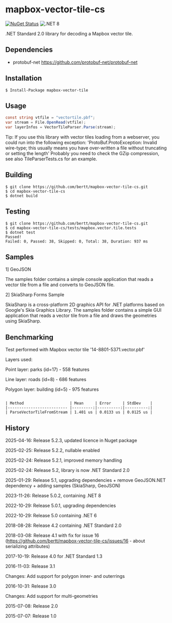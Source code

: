 # mapbox-vector-tile-cs 

[![NuGet Status](http://img.shields.io/nuget/v/mapbox-vector-tile.svg?style=flat)](https://www.nuget.org/packages/mapbox-vector-tile/) ![.NET 8](https://github.com/bertt/mapbox-vector-tile-cs/workflows/.NET%208/badge.svg)

.NET Standard 2.0 library for decoding a Mapbox vector tile. 

## Dependencies

- protobuf-net https://github.com/protobuf-net/protobuf-net

## Installation

```
$ Install-Package mapbox-vector-tile
```

## Usage

```cs
const string vtfile = "vectortile.pbf";
var stream = File.OpenRead(vtfile);
var layerInfos = VectorTileParser.Parse(stream);
```

Tip: If you use this library with vector tiles loading from a webserver, you could run into the following exception: 
'ProtoBuf.ProtoException: Invalid wire-type; this usually means you have over-written a file without truncating or setting the length'
Probably you need to check the GZip compression, see also TileParserTests.cs for an example.

## Building

```
$ git clone https://github.com/bertt/mapbox-vector-tile-cs.git
$ cd mapbox-vector-tile-cs
$ dotnet build
```

## Testing

```
$ git clone https://github.com/bertt/mapbox-vector-tile-cs.git
$ cd mapbox-vector-tile-cs/tests/mapbox.vector.tile.tests
$ dotnet test
Passed!
Failed: 0, Passed: 38, Skipped: 0, Total: 38, Duration: 937 ms
```

## Samples

1] GeoJSON

The samples folder contains a simple console application that reads a vector tile from a file and converts to GeoJSON file.

2] SkiaSharp Forms Sample

SkiaSharp is a cross-platform 2D graphics API for .NET platforms based on Google's Skia Graphics Library. The samples folder contains a simple GUI application that reads a 
vector tile from a file and draws the geometries using SkiaSharp.

## Benchmarking

Test performed with Mapbox vector tile '14-8801-5371.vector.pbf'

Layers used:

Point layer: parks (id=17) - 558 features

Line layer: roads (id=8) - 686 features

Polygon layer: building (id=5) - 975 features

```

| Method                    | Mean     | Error     | StdDev    |
|-------------------------- |---------:|----------:|----------:|
| ParseVectorTileFromStream | 1.401 us | 0.0133 us | 0.0125 us |
```

## History

2025-04-16: Release 5.2.3, updated licence in Nuget package

2025-02-25: Release 5.2.2, nullable enabled

2025-02-24: Release 5.2.1, improved memory handling

2025-02-24: Release 5.2, library is now .NET Standard 2.0

2025-01-29: Release 5.1, upgrading dependencies + remove GeoJSON.NET dependency + adding samples (SkiaSharp, GeoJSON)

2023-11-26: Release 5.0.2, containing .NET 8

2022-10-29: Release 5.0.1, upgrading dependencies 

2022-10-29: Release 5.0 containing .NET 6

2018-08-28: Release 4.2 containing .NET Standard 2.0

2018-03-08: Release 4.1 with fix for issue 16 (https://github.com/bertt/mapbox-vector-tile-cs/issues/16 - about serializing attributes)

2017-10-19: Release 4.0 for .NET Standard 1.3

2016-11-03: Release 3.1

Changes: Add support for polygon inner- and outerrings

2016-10-31: Release 3.0

Changes: Add support for multi-geometries 

2015-07-08: Release 2.0 

2015-07-07: Release 1.0 


